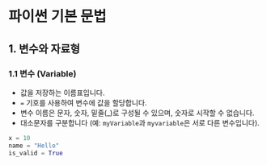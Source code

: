 # 파이썬 기본 문법

## 1. 변수와 자료형

### 1.1 변수 (Variable)
- 값을 저장하는 이름표입니다.
- `=` 기호를 사용하여 변수에 값을 할당합니다.
- 변수 이름은 문자, 숫자, 밑줄(_)로 구성될 수 있으며, 숫자로 시작할 수 없습니다.
- 대소문자를 구분합니다 (예: `myVariable`과 `myvariable`은 서로 다른 변수입니다).

```python
x = 10
name = "Hello"
is_valid = True
